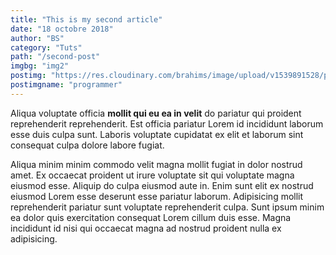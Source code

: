 ```yaml
---
title: "This is my second article"
date: "18 octobre 2018"
author: "BS"
category: "Tuts"
path: "/second-post"
imgbg: "img2"
postimg: "https://res.cloudinary.com/brahims/image/upload/v1539891528/programmer.jpg"
postimgname: "programmer"
---
```

Aliqua voluptate officia **mollit qui eu ea in velit** do pariatur qui proident reprehenderit reprehenderit. 
Est officia pariatur Lorem id incididunt laborum esse duis culpa sunt. Laboris voluptate cupidatat ex elit et 
laborum sint consequat culpa dolore labore fugiat.

Aliqua minim minim commodo velit magna mollit fugiat in dolor nostrud amet. 
Ex occaecat proident ut irure voluptate sit qui voluptate magna eiusmod esse. 
Aliquip do culpa eiusmod aute in. Enim sunt elit ex nostrud eiusmod Lorem esse 
deserunt esse pariatur laborum. Adipisicing mollit reprehenderit pariatur sunt 
voluptate reprehenderit culpa. Sunt ipsum minim ea dolor quis exercitation consequat 
Lorem cillum duis esse. Magna incididunt id nisi qui occaecat magna ad nostrud proident 
nulla ex adipisicing.

